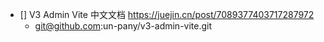 - []  V3 Admin Vite 中文文档 https://juejin.cn/post/7089377403717287972
  - git@github.com:un-pany/v3-admin-vite.git